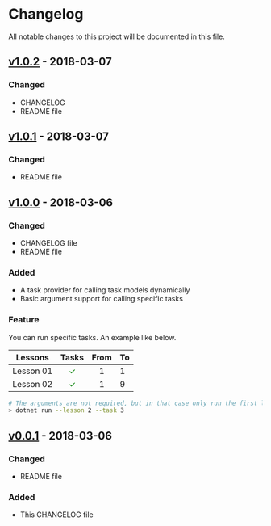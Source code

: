 # Changelog

All notable changes to this project will be documented in this file.

## [v1.0.2] - 2018-03-07

### Changed

*   CHANGELOG
*   README file

## [v1.0.1] - 2018-03-07

### Changed

*   README file

## [v1.0.0] - 2018-03-06

### Changed

*   CHANGELOG file
*   README file

### Added

*   A task provider for calling task models dynamically
*   Basic argument support for calling specific tasks

### Feature

You can run specific tasks. An example like below.

| Lessons   |                   Tasks                   | From | To  |
| --------- | :---------------------------------------: | :--: | --- |
| Lesson 01 | <span style="color:green">&#10003;</span> |  1   | 1   |
| Lesson 02 | <span style="color:green">&#10003;</span> |  1   | 9   |

```sh
# The arguments are not required, but in that case only run the first lesson's first task
> dotnet run --lesson 2 --task 3
```

## [v0.0.1] - 2018-03-06

### Changed

*   README file

### Added

*   This CHANGELOG file

[v1.0.2]: https://github.com/nandordudas/CsharpCourse/compare/v1.0.1...v1.0.2 'Release: v1.0.2'
[v1.0.1]: https://github.com/nandordudas/CsharpCourse/compare/v1.0.0...v1.0.1 'Release: v1.0.1'
[v1.0.0]: https://github.com/nandordudas/CsharpCourse/compare/v0.0.1...v1.0.0 'Release: v1.0.0'
[v0.0.1]: https://github.com/nandordudas/CsharpCourse/releases/tag/v0.0.1 'Release: v0.0.1'
